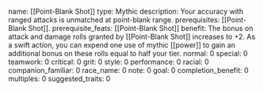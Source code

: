 name: [[Point-Blank Shot]]
type: Mythic
description: Your accuracy with ranged attacks is unmatched at point-blank range.
prerequisites: [[Point-Blank Shot]].
prerequisite_feats: [[Point-Blank Shot]]
benefit: The bonus on attack and damage rolls granted by [[Point-Blank Shot]] increases to +2. As a swift action, you can expend one use of mythic [[power]] to gain an additional bonus on these rolls equal to half your tier.
normal: 0
special: 0
teamwork: 0
critical: 0
grit: 0
style: 0
performance: 0
racial: 0
companion_familiar: 0
race_name: 0
note: 0
goal: 0
completion_benefit: 0
multiples: 0
suggested_traits: 0
